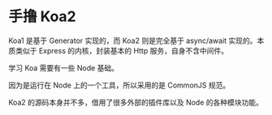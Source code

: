 # 手撸 Koa2

Koa1 是基于 Generator 实现的，而 Koa2 则是完全基于 async/await 实现的。本质类似于 Express 的内核，封装基本的 Http 服务，自身不含中间件。

学习 Koa 需要有一些 Node 基础。

因为是运行在 Node 上的一个工具，所以采用的是 CommonJS 规范。

Koa2 的源码本身并不多，借用了很多外部的插件库以及 Node 的各种模块功能。